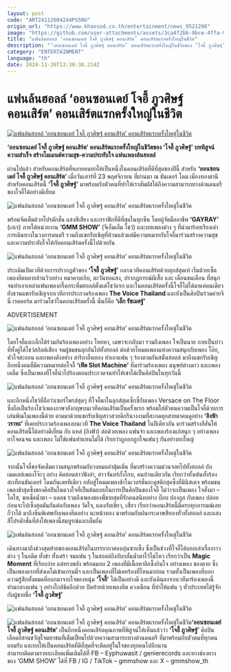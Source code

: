 ```yaml
---
layout: post
code: "ART24112604244PS50U"
origin_url: "https://www.khaosod.co.th/entertainment/news_9521296"
image: "https://github.com/user-attachments/assets/3ca4f2bb-9bce-4ffa-981b-6eaa82d7485a"
title: "แฟนล้นฮอลล์ ‘ออนซอนเดย์ โจอี้ ภูวศิษฐ์ คอนเสิร์ต’ คอนเสิร์ตแรกครั้งใหญ่ในชีวิต"
description: "‘ออนซอนเดย์ โจอี้ ภูวศิษฐ์ คอนเสิร์ต’ คอนเสิร์ตแรกครั้งใหญ่ในชีวิตของ ‘โจอี้ ภูวศิษฐ์’ บทพิสูจน์ความสำเร็จ สร้างโมเมนต์ความสุข-ความประทับใจ แฟนเพลงล้นฮอลล์"
category: "ENTERTAINMENT"
language: "th"
date: 2024-11-26T13:30:38.214Z
---
```


# แฟนล้นฮอลล์ ‘ออนซอนเดย์ โจอี้ ภูวศิษฐ์ คอนเสิร์ต’ คอนเสิร์ตแรกครั้งใหญ่ในชีวิต

[![แฟนล้นฮอลล์ ‘ออนซอนเดย์ โจอี้ ภูวศิษฐ์ คอนเสิร์ต’ คอนเสิร์ตแรกครั้งใหญ่ในชีวิต](https://www.khaosod.co.th/wpapp/uploads/2024/11/joey_261167-1.jpg "แฟนล้นฮอลล์ ‘ออนซอนเดย์ โจอี้ ภูวศิษฐ์ คอนเสิร์ต’ คอนเสิร์ตแรกครั้งใหญ่ในชีวิต")](https://www.khaosod.co.th/wpapp/uploads/2024/11/joey_261167-1.jpg)

**‘ออนซอนเดย์ โจอี้ ภูวศิษฐ์ คอนเสิร์ต’ คอนเสิร์ตแรกครั้งใหญ่ในชีวิตของ ‘โจอี้ ภูวศิษฐ์’ บทพิสูจน์ความสำเร็จ สร้างโมเมนต์ความสุข-ความประทับใจ แฟนเพลงล้นฮอลล์**

ผ่านไปแล้ว สำหรับคอนเสิร์ตที่หลายคนยกให้เป็นหนึ่งในคอนเสิร์ตที่ดีที่สุดของปีนี้ สำหรับ **‘ออนซอนเดย์ โจอี้ ภูวศิษฐ์ คอนเสิร์ต’** เมื่อวันเสาร์ที่ 23 พฤศจิกายน ที่ผ่านมา ณ ธันเดอร์ โดม เมืองทองธานี สำหรับคอนเสิร์ตนี้ **‘โจอี้ ภูวศิษฐ์’** มาพร้อมกับตัวตนที่ทำให้เราสัมผัสได้ถึงความสามารถทางด้านดนตรีของโจอี้ได้อย่างดีเยี่ยม

![แฟนล้นฮอลล์ ‘ออนซอนเดย์ โจอี้ ภูวศิษฐ์ คอนเสิร์ต’ คอนเสิร์ตแรกครั้งใหญ่ในชีวิต](https://www.khaosod.co.th/wpapp/uploads/2024/11/joey_261167-11.jpg)

พร้อมจัดเต็มด้วยโปรดักชั่น แสงสีเสียง และกราฟิกที่ดีที่สุดในทุกซีน โดยผู้จัดมืออาชีพ **‘GAYRAY’** (เกเร) ภายใต้หน่วยงาน **‘GMM SHOW’** (จีเอ็มเอ็ม โชว์) และบทเพลงต่าง ๆ ที่นำมาร้อยเรียงเล่าการเดินทางในวงการดนตรี รวมถึงแขกรับเชิญที่ล้วนแล้วแต่มีความหมายกับโจอี้มาร่วมสร้างความสุขและความประทับใจให้กับคอนเสิร์ตครั้งนี้ไปด้วยกัน

![แฟนล้นฮอลล์ ‘ออนซอนเดย์ โจอี้ ภูวศิษฐ์ คอนเสิร์ต’ คอนเสิร์ตแรกครั้งใหญ่ในชีวิต](https://www.khaosod.co.th/wpapp/uploads/2024/11/joey_261167-8.jpg)

ประเดิมเปิดเวทีด้วยการปรากฏตัวของ **‘โจอี้ ภูวศิษฐ์’** กลางเวทีคอนเสิร์ตด้วยลุกส์สุดเท่ เริ่มด้วยเซ็ตเพลงฮิตหลายล้านวิวอย่าง หมาคาบเกิบ, ตะวันทอแสง, ปรากฎการณ์ผีเสื้อ และ เดือนชนเดือน ที่สนุกจนทำเอาเหล่าแฟนเพลงกรี๊ดกระหึ่มฮอลล์ตั้งแต่โชว์แรก และในคอนเสิร์ตครั้งนี้โจอี้ไม่ได้มาแค่คนเดียว ยังชวนแขกรับเชิญจากเวทีการประกวดร้องเพลง **The Voice Thailand** และยังเป็นศิลปินร่วมค่ายจีนี่ เรคคอร์ด มาร่วมโชว์ในคอนเสิร์ตครั้งนี้ นั่นก็คือ **‘เล็ก รัชเมศฐ์’**

ADVERTISEMENT

![แฟนล้นฮอลล์ ‘ออนซอนเดย์ โจอี้ ภูวศิษฐ์ คอนเสิร์ต’ คอนเสิร์ตแรกครั้งใหญ่ในชีวิต](https://www.khaosod.co.th/wpapp/uploads/2024/11/joey_261167-6.jpg)

โดยโจอี้และเล็กได้ร่วมกันร้องเพลงอย่าง โหยหา, เมษาจะกลับมา รวมถึงเพลง ใจเป็นนาย กายเป็นบ่าว ที่ทั้งคู่ได้โชว์สกิลล์เสียง จนผู้ชมขนลุกกันไปทั้งฮอลล์ ต่อด้วยโหมดเพลงแห่งความสนุกกับเพลง โอ๊ย, หัวใจสะออน และเพลงดังอย่าง สาริกาลิ้นทอง ทำเอาแฟน ๆ ร้องตามกันสนั่นฮอลล์ มาถึงแขกรับเชิญอีกหนึ่งคนที่มีความหมายต่อโจอี้ **‘เฟิด Slot Machine’** ที่มาร่วมร้องเพลง มนุษย์ต่างดาว และเพลง เคลิ้ม ซึ่งเป็นเพลงที่โจอี้นำไปร้องตอนประกวดจนทำให้เขาได้เป็นศิลปินในทุกวันนี้

![แฟนล้นฮอลล์ ‘ออนซอนเดย์ โจอี้ ภูวศิษฐ์ คอนเสิร์ต’ คอนเสิร์ตแรกครั้งใหญ่ในชีวิต](https://www.khaosod.co.th/wpapp/uploads/2024/11/joey_261167-7.jpg)

และอีกหนึ่งโชว์ที่ถือว่าเซอร์ไพรส์สุดๆ ที่โจอี้มาในลุกส์สุดเซ็กซี่กับเพลง Versace on The Floor ซึ่งถือเป็นร้องโชว์เพลงภาษาอังกฤษบนเวทีคอนเสิร์ตเป็นครั้งแรก พร้อมใส่ตัวตนความเป็นโจอี้ด้วยการเล่นพิณในเพลงนี้ด้วย ตามมาด้วยแขกรับเชิญสาวสวยดีกรีนางงามที่สะกดทุกสายตาคนดูอย่าง **‘อิงฟ้า วราหะ’** ที่เคยประกวดร้องเพลงบนเวที **The Voice Thailand** ในปีเดียวกัน มาร่วมสร้างสีสันให้คอนเสิร์ตนี้ได้อย่างดีเยี่ยม กับ แหล่ (อิงฟ้า) ต่อด้วยเพลง แฟนจ๋า และเพลงร้องแก้สนุก ๆ อย่างเพลง ยาใจคนจน และเพลง ไม่ใช่แฟนทำแทนไม่ได้ เรียกว่าถูกอกถูกใจแฟนๆ กันอย่างยกใหญ่

![แฟนล้นฮอลล์ ‘ออนซอนเดย์ โจอี้ ภูวศิษฐ์ คอนเสิร์ต’ คอนเสิร์ตแรกครั้งใหญ่ในชีวิต](https://www.khaosod.co.th/wpapp/uploads/2024/11/joey_261167-12.jpg)

จากนั้นโจอี้ขอจัดเต็มความสนุกพร้อมกับวงหมอลำตุ้มเติ่น ที่มาสร้างความม่วนจอยไปทั้งฮอลล์ กับเมดเลย์เพลงโจ๊ะๆ อย่าง คิดฮอดสาวฟังลำ, สาวจันทร์กั้งโกบ, คนบ้านเดียวกัน เรียกว่าทั้งเต้นทั้งร้องสะเทือนธันเดอร์ โดมกันเลยทีเดียว กลับสู่โหมดเพลงช้าในเวอร์ชั่นอะคูสติกสุดซึ้งที่มินิสเตจ พร้อมขนเพลงช้าสุดซึ้งของศิลปินในดวงใจที่เป็นต้นแบบในการเป็นศิลปินของโจอี้ ไม่ว่าจะเป็นเพลง ใจสั่งมา – โลโซ, ขอเช็ดน้ำตา – แคลช รวมถึงเพลงของพี่ชายสุดที่รักคนสนิทอย่าง ป๊อบ ปองกูล กับเพลง ปล่อย ก่อนจะไปเซิ้งสุดมันกันต่อกับเพลง วัดใจ, แดงกับเขียว, เสี่ยว เรียกว่าคอนเสิร์ตนี้มีครบทุกอารมณ์เลยก็ว่าได้ มาถึงซีนพิเศษกับเพลงฮิตอย่าง นะหน้าทอง มาพร้อมกับฝนกระดาษสีทองทั่วทั้งฮอลล์ และแสงสีโปรดักชั่นที่ส่งให้เพลงนี้สมบูรณ์และเต็มอิ่ม

![แฟนล้นฮอลล์ ‘ออนซอนเดย์ โจอี้ ภูวศิษฐ์ คอนเสิร์ต’ คอนเสิร์ตแรกครั้งใหญ่ในชีวิต](https://www.khaosod.co.th/wpapp/uploads/2024/11/joey_261167-10.jpg)

เดินทางมาถึงช่วงสุดท้ายของคอนเสิร์ตในบรรยากาศอบอุ่นซาบซึ้ง ซึ่งเป็นช่วงที่โจอี้ได้บอกเล่าเรื่องราวต่าง ๆ ในอดีต ทั้งขำ ทั้งเศร้า จนแฟน ๆ ในฮอลล์ถึงกับกลั้นน้ำตาไว้ไม่ไหว เรียกว่าเป็น **Magic Moment** ที่เรียบง่าย แต่ทรงพลัง พร้อมมอบ 2 เพลงที่มีเนื้อหาลึกซึ้งกินใจ อย่างเพลง ของตาย ซึ่งเป็นเพลงแรกที่ส่งเดโม่เข้าแกรมมี่ฯ และเป็นเพลงที่ไม่เคยร้องที่ไหนมาก่อน รวมทั้งเป็นเพลงที่บอกความรู้สึกทั้งหมดที่ออกมาจากใจของหนุ่ม **‘โจอี้’** ได้เป็นอย่างดี และยังเดินลงจากเวทีมาร้องเพลงนี้ท่ามกลางแฟน ๆ อย่างใกล้ชิดอีกด้วย ปิดท้ายด้วยเพลงฮิต ดวงเดือน ที่ทำให้แฟน ๆ ทั่วประเทศได้รู้จักกับผู้ชายชื่อ **‘โจอี้ ภูวศิษฐ์’**

![แฟนล้นฮอลล์ ‘ออนซอนเดย์ โจอี้ ภูวศิษฐ์ คอนเสิร์ต’ คอนเสิร์ตแรกครั้งใหญ่ในชีวิต](https://www.khaosod.co.th/wpapp/uploads/2024/11/joey_261167-9.jpg)

![แฟนล้นฮอลล์ ‘ออนซอนเดย์ โจอี้ ภูวศิษฐ์ คอนเสิร์ต’ คอนเสิร์ตแรกครั้งใหญ่ในชีวิต](https://www.khaosod.co.th/wpapp/uploads/2024/11/joey_261167-5.jpg)**‘ออนซอนเดย์ โจอี้ ภูวศิษฐ์ คอนเสิร์ต’** เป็นอีกหนึ่งคอนเสิร์ตคุณภาพที่พิสูจน์ให้เห็นแล้วว่า **‘โจอี้ ภูวศิษฐ์’** ศิลปินเลือดอีสานขวัญใจมหาชนที่เต็มเปี่ยมไปด้วยความสามารถทางด้านดนตรี ที่มาพร้อมกับตัวตนที่ทุกคนยอมรับ และยกให้เป็นคอนเสิร์ตที่ดีที่สุดที่จะติดอยู่ในใจของทุกคนไปอีกนาน  
สามารถติดตามรายละเอียดเพิ่มเติมได้ที่ FB – Eyphuwasit / genierecords และทางช่องทางของ ‘GMM SHOW’ ได้ที่ FB / IG / TikTok – gmmshow และ X – gmmshow\_th